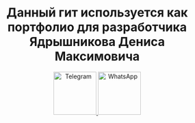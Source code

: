 <div id="header" align="center">
    <h1>Данный гит используется как портфолио для разработчика Ядрышникова Дениса Максимовича</h1>
</div>

<div align="center">
    <a href="https://t.me/Denkajska" target="_blank">
        <img src="https://img.shields.io/badge/Telegram-blue?style=for-the-badge&logo=Telegram&logoColor=white" alt="Telegram" style="width:100px;">
    </a>
    <a href="https://wa.me/79961248729" target="_blank">
        <img src="https://img.shields.io/badge/WhatsApp-green?style=for-the-badge&logo=WhatsApp&logoColor=white" alt="WhatsApp" style="width:100px;">
    </a>
</div>
